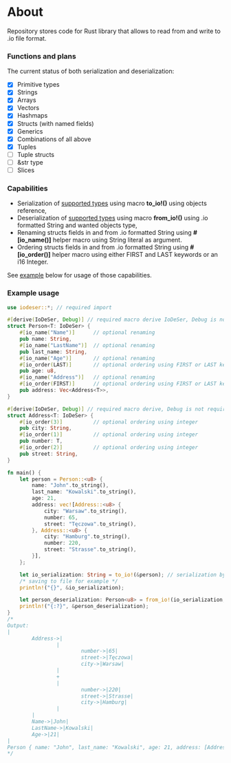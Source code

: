 # About
Repository stores code for Rust library that allows to read from and write to .io file format.

### Functions and plans
The current status of both serialization and deserialization:
- [X] Primitive types
- [X] Strings
- [X] Arrays
- [X] Vectors
- [X] Hashmaps
- [X] Structs (with named fields)
- [X] Generics
- [X] Combinations of all above
- [X] Tuples
- [ ] Tuple structs
- [ ] &str type
- [ ] Slices

### Capabilities
 - Serialization of [supported types](#functions-and-plans) using macro **to_io!()** using objects reference,
 - Deserialization of [supported types](#functions-and-plans) using macro **from_io!()** using .io formatted String and wanted objects type,
 - Renaming structs fields in and from .io formatted String using **#[io_name()]** helper macro using String literal as argument.
 - Ordering structs fields in and from .io formatted String using **#[io_order()]** helper macro using either FIRST and LAST keywords or an i16 Integer.

See [example](#example-usage) below for usage of those capabilities.

### Example usage
```rust
use iodeser::*; // required import

#[derive(IoDeSer, Debug)] // required macro derive IoDeSer, Debug is not required
struct Person<T: IoDeSer> {
    #[io_name("Name")]      // optional renaming
    pub name: String,
    #[io_name("LastName")]  // optional renaming
    pub last_name: String,
    #[io_name("Age")]       // optional renaming
    #[io_order(LAST)]       // optional ordering using FIRST or LAST keyword
    pub age: u8,
    #[io_name("Address")]   // optional renaming
    #[io_order(FIRST)]      // optional ordering using FIRST or LAST keyword
    pub address: Vec<Address<T>>,
}

#[derive(IoDeSer, Debug)] // required macro derive, Debug is not required
struct Address<T: IoDeSer> {
    #[io_order(3)]          // optional ordering using integer
    pub city: String,
    #[io_order(1)]          // optional ordering using integer
    pub number: T,
    #[io_order(2)]          // optional ordering using integer
    pub street: String,
}

fn main() {
    let person = Person::<u8> {
        name: "John".to_string(),
        last_name: "Kowalski".to_string(),
        age: 21,
        address: vec![Address::<u8> {
            city: "Warsaw".to_string(),
            number: 65,
            street: "Tęczowa".to_string(),
        }, Address::<u8> {
            city: "Hamburg".to_string(),
            number: 220,
            street: "Strasse".to_string(),
        }],
    };

    let io_serialization: String = to_io!(&person); // serialization by reference
    /* saving to file for example */
    println!("{}", &io_serialization);

    let person_deserialization: Person<u8> = from_io!(io_serialization, Person<u8>); // deserialization
    println!("{:?}", &person_deserialization);
}
/*
Output:
|
        Address->|
                |
                        number->|65|     
                        street->|Tęczowa|
                        city->|Warsaw|   
                |
                +
                |
                        number->|220|    
                        street->|Strasse|
                        city->|Hamburg|
                |
        |
        Name->|John|
        LastName->|Kowalski|
        Age->|21|
|
Person { name: "John", last_name: "Kowalski", age: 21, address: [Address { city: "Warsaw", number: 65, street: "Tęczowa" }, Address { city: "Hamburg", number: 220, street: "Strasse" }] }
*/
```
